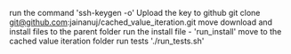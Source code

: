 run the command 'ssh-keygen -o'
Upload the key to github
git clone git@github.com:jainanuj/cached_value_iteration.git
move download and install files to the parent folder
run the install file - 'run_install'
move to the cached value iteration folder
run tests './run_tests.sh'

